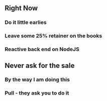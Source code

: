 ## Right Now
### Do it little earlies 
### Leave some 25% retainer on the books
### Reactive back end on NodeJS

## Never ask for the sale
### By the way I am doing this
### Pull - they ask you to do it